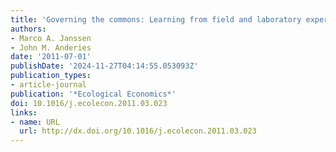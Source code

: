 ```yaml
---
title: 'Governing the commons: Learning from field and laboratory experiments'
authors:
- Marco A. Janssen
- John M. Anderies
date: '2011-07-01'
publishDate: '2024-11-27T04:14:55.053093Z'
publication_types:
- article-journal
publication: '*Ecological Economics*'
doi: 10.1016/j.ecolecon.2011.03.023
links:
- name: URL
  url: http://dx.doi.org/10.1016/j.ecolecon.2011.03.023
---
```

